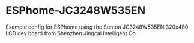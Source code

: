 # ESPhome-JC3248W535EN
Example config for ESPhome using the Sunton JC3248W535EN 320x480 LCD dev board from Shenzhen Jingcai Intelligent Co
